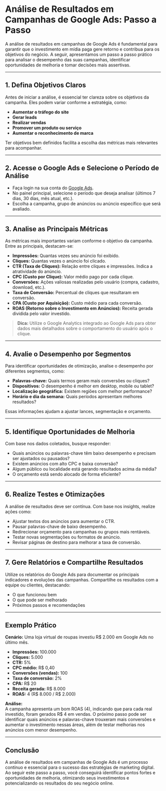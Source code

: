 # Análise de Resultados em Campanhas de Google Ads: Passo a Passo

A análise de resultados em campanhas de Google Ads é fundamental para garantir que o investimento em mídia paga gere retorno e contribua para os objetivos do negócio. A seguir, apresentamos um passo a passo prático para analisar o desempenho das suas campanhas, identificar oportunidades de melhoria e tomar decisões mais assertivas.

---

## 1. Defina Objetivos Claros

Antes de iniciar a análise, é essencial ter clareza sobre os objetivos da campanha. Eles podem variar conforme a estratégia, como:

- **Aumentar o tráfego do site**
- **Gerar leads**
- **Realizar vendas**
- **Promover um produto ou serviço**
- **Aumentar o reconhecimento de marca**

Ter objetivos bem definidos facilita a escolha das métricas mais relevantes para acompanhar.

---

## 2. Acesse o Google Ads e Selecione o Período de Análise

- Faça login na sua conta do [Google Ads](https://ads.google.com/).
- No painel principal, selecione o período que deseja analisar (últimos 7 dias, 30 dias, mês atual, etc.).
- Escolha a campanha, grupo de anúncios ou anúncio específico que será avaliado.

---

## 3. Analise as Principais Métricas

As métricas mais importantes variam conforme o objetivo da campanha. Entre as principais, destacam-se:

- **Impressões:** Quantas vezes seu anúncio foi exibido.
- **Cliques:** Quantas vezes o anúncio foi clicado.
- **CTR (Taxa de Cliques):** Relação entre cliques e impressões. Indica a atratividade do anúncio.
- **CPC (Custo por Clique):** Valor médio pago por cada clique.
- **Conversões:** Ações valiosas realizadas pelo usuário (compra, cadastro, download, etc.).
- **Taxa de Conversão:** Percentual de cliques que resultaram em conversão.
- **CPA (Custo por Aquisição):** Custo médio para cada conversão.
- **ROAS (Retorno sobre o Investimento em Anúncios):** Receita gerada dividida pelo valor investido.

> **Dica:** Utilize o Google Analytics integrado ao Google Ads para obter dados mais detalhados sobre o comportamento do usuário após o clique.

---

## 4. Avalie o Desempenho por Segmentos

Para identificar oportunidades de otimização, analise o desempenho por diferentes segmentos, como:

- **Palavras-chave:** Quais termos geram mais conversões ou cliques?
- **Dispositivos:** O desempenho é melhor em desktop, mobile ou tablet?
- **Localização geográfica:** Existem regiões com melhor performance?
- **Horário e dia da semana:** Quais períodos apresentam melhores resultados?

Essas informações ajudam a ajustar lances, segmentação e orçamento.

---

## 5. Identifique Oportunidades de Melhoria

Com base nos dados coletados, busque responder:

- Quais anúncios ou palavras-chave têm baixo desempenho e precisam ser ajustados ou pausados?
- Existem anúncios com alto CPC e baixa conversão?
- Algum público ou localidade está gerando resultados acima da média?
- O orçamento está sendo alocado de forma eficiente?

---

## 6. Realize Testes e Otimizações

A análise de resultados deve ser contínua. Com base nos insights, realize ações como:

- Ajustar textos dos anúncios para aumentar o CTR.
- Pausar palavras-chave de baixo desempenho.
- Redirecionar orçamento para campanhas ou grupos mais rentáveis.
- Testar novas segmentações ou formatos de anúncio.
- Revisar páginas de destino para melhorar a taxa de conversão.

---

## 7. Gere Relatórios e Compartilhe Resultados

Utilize os relatórios do Google Ads para documentar os principais indicadores e evoluções das campanhas. Compartilhe os resultados com a equipe ou clientes, destacando:

- O que funcionou bem
- O que pode ser melhorado
- Próximos passos e recomendações

---

## Exemplo Prático

**Cenário:** Uma loja virtual de roupas investiu R$ 2.000 em Google Ads no último mês.

- **Impressões:** 100.000
- **Cliques:** 5.000
- **CTR:** 5%
- **CPC médio:** R$ 0,40
- **Conversões (vendas):** 100
- **Taxa de conversão:** 2%
- **CPA:** R$ 20
- **Receita gerada:** R$ 8.000
- **ROAS:** 4 (R$ 8.000 / R$ 2.000)

**Análise:**  
A campanha apresenta um bom ROAS (4), indicando que para cada real investido, foram gerados R$ 4 em vendas. O próximo passo pode ser identificar quais anúncios e palavras-chave trouxeram mais conversões e aumentar o investimento nessas áreas, além de testar melhorias nos anúncios com menor desempenho.

---

## Conclusão

A análise de resultados em campanhas de Google Ads é um processo contínuo e essencial para o sucesso das estratégias de marketing digital. Ao seguir este passo a passo, você conseguirá identificar pontos fortes e oportunidades de melhoria, otimizando seus investimentos e potencializando os resultados do seu negócio online.